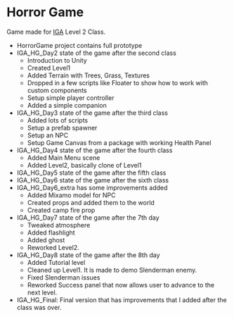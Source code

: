 # Horror Game

Game made for [IGA](https://indiegameacademy.com/) Level 2 Class.

* HorrorGame project contains full prototype
* IGA_HG_Day2 state of the game after the second class
  * Introduction to Unity
  * Created Level1
  * Added Terrain with Trees, Grass, Textures
  * Dropped in a few scripts like Floater to show how to work with custom components
  * Setup simple player controller
  * Added a simple companion
* IGA_HG_Day3 state of the game after the third class
  * Added lots of scripts
  * Setup a prefab spawner
  * Setup an NPC
  * Setup Game Canvas from a package with working Health Panel
* IGA_HG_Day4 state of the game after the fourth class
  * Added Main Menu scene
  * Added Level2, basically clone of Level1
* IGA_HG_Day5 state of the game after the fifth class
* IGA_HG_Day6 state of the game after the sixth class
* IGA_HG_Day6_extra has some improvements added
  * Added Mixamo model for NPC
  * Created props and added them to the world
  * Created camp fire prop
* IGA_HG_Day7 state of the game after the 7th day
  * Tweaked atmosphere
  * Added flashlight
  * Added ghost
  * Reworked Level2.
* IGA_HG_Day8 state of the game after the 8th day
  * Added Tutorial level
  * Cleaned up Level1. It is made to demo Slenderman enemy.
  * Fixed Slenderman issues
  * Reworked Success panel that now allows user to advance to the next level.
* IGA_HG_Final: Final version that has improvements that I added after the class was over.

